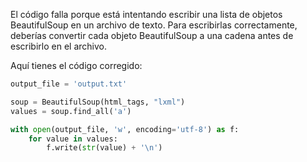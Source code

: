 El código falla porque está intentando escribir una lista de objetos BeautifulSoup en un archivo de texto. Para escribirlas correctamente, deberías convertir cada objeto BeautifulSoup a una cadena antes de escribirlo en el archivo.

Aquí tienes el código corregido:

```python
output_file = 'output.txt'

soup = BeautifulSoup(html_tags, "lxml")
values = soup.find_all('a')

with open(output_file, 'w', encoding='utf-8') as f:
    for value in values:
        f.write(str(value) + '\n')
```